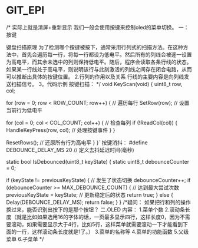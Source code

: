 # GIT_EPI
/*
实际上就是清屏+重新显示
我们一般会使用按键来控制oled的菜单切换。
一：按键

键盘扫描原理
为了检测哪个按键被按下，通常采用行列式的扫描方法。在这种方法中，首先会遍历每一行，将每一行都设为低电平。然后所有的列线会被逐一设置为高电平，而其余未选中的列则保持低电平。随后，程序会读取各条行线的状态。如果某一行线处于高电平，则说明该行与此刻激活的列线之间存在闭合电路，从而可以推断出具体的按键位置。
2.行列的作用以及关系
行线的主要内容是向列线发送扫描信号。 3。代码示例 按键扫描：
*/
void KeyScan(void) 
{
uint8_t row, col;

for (row = 0; row < ROW_COUNT; row++) { // 遍历每行
SetRow(row); // 设置当前行为低电平

 for (col = 0; col < COL_COUNT; col++) 
 { // 检查每列
     if (!ReadCol(col)) 
     {             
         HandleKeyPress(row, col);      // 处理按键事件
     }
 }
 
 ResetRows();                          // 还原所有行为高电平
}
}`
按键消抖：
#define DEBOUNCE_DELAY_MS 20 // 定义去抖延迟时间(毫秒)

static bool IsDebounced(uint8_t keyState) {
static uint8_t debounceCounter = 0;

if (keyState != previousKeyState) {       // 发生了状态切换
    debounceCounter++;
    if (debounceCounter >= MAX_DEBOUNCE_COUNT) { // 达到最大尝试次数
        previousKeyState = keyState;             // 更新稳定后的状态
        return true;
    } else {
        Delay(DEBOUNCE_DELAY_MS);
        return false;
    }
}
/*疑问：
如果把行和列的操作换过来，能否识别出按下的是那个按钮？
二.OLED
内容：
1.菜单个数
2.滚动条长度（就是比如如果选用16的字体的话，一页最多显示四行，这样长度0，因为不需要滚动，如果需要显示大于4行，比如5行，这样菜单就需要滚动一下才能看到下面的一行，这样滚动条长度就是1了。）
3.菜单的名称等
4.菜单的功能函数
5.父级菜单
6.子菜单
*/
